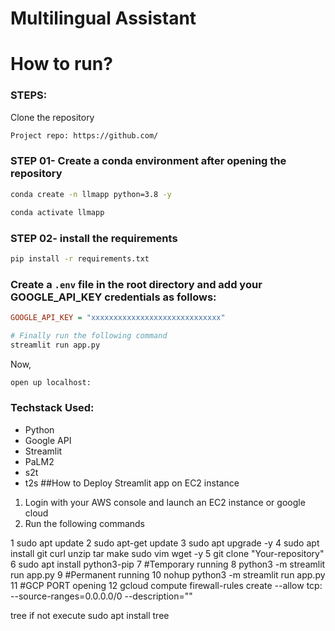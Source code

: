 # Multilingual Assistant 


# How to run?
### STEPS:

Clone the repository

```bash
Project repo: https://github.com/
```
### STEP 01- Create a conda environment after opening the repository

```bash
conda create -n llmapp python=3.8 -y
```

```bash
conda activate llmapp
```


### STEP 02- install the requirements
```bash
pip install -r requirements.txt
```

### Create a `.env` file in the root directory and add your GOOGLE_API_KEY credentials as follows:

```ini
GOOGLE_API_KEY = "xxxxxxxxxxxxxxxxxxxxxxxxxxxxx"
```


```bash
# Finally run the following command
streamlit run app.py
```

Now,
```bash
open up localhost:
```


### Techstack Used:

- Python
- Google API
- Streamlit
- PaLM2
- s2t
- t2s
##How to Deploy Streamlit app on EC2 instance

1. Login with your AWS console and launch an EC2 instance or google cloud
2. Run the following commands

1 sudo apt update
2 sudo apt-get update
3 sudo apt upgrade -y
4 sudo apt install git curl unzip tar make sudo vim wget -y
5 git clone "Your-repository"
6 sudo apt install python3-pip
7 #Temporary running
8 python3 -m streamlit run app.py
9 #Permanent running
10 nohup python3 -m streamlit run app.py
11 #GCP PORT opening
12 gcloud compute firewall-rules create <policyname> --allow tcp:<port number> --source-ranges=0.0.0.0/0 --description="<your-description-here>"

tree 
if not execute 
sudo apt install tree


